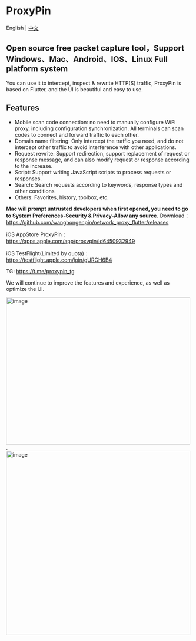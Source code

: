 # ProxyPin

English | [中文](README.md)
## Open source free packet capture tool，Support Windows、Mac、Android、IOS、Linux Full platform system
You can use it to intercept, inspect & rewrite HTTP(S) traffic, ProxyPin is based on Flutter, and the UI is beautiful
and easy to use.
## Features
* Mobile scan code connection: no need to manually configure WiFi proxy, including configuration synchronization. All terminals can scan codes to connect and forward traffic to each other.
* Domain name filtering: Only intercept the traffic you need, and do not intercept other traffic to avoid interference with other applications.
* Request rewrite: Support redirection, support replacement of request or response message, and can also modify request or response according to the increase.
* Script: Support writing JavaScript scripts to process requests or responses.
* Search: Search requests according to keywords, response types and other conditions
* Others: Favorites, history, toolbox, etc.

**Mac will prompt untrusted developers when first opened, you need to go to System Preferences-Security & Privacy-Allow any source.**
Download： https://github.com/wanghongenpin/network_proxy_flutter/releases

iOS AppStore ProxyPin： https://apps.apple.com/app/proxypin/id6450932949

iOS TestFlight(Limited by quota)： https://testflight.apple.com/join/gURGH6B4

TG: https://t.me/proxypin_tg

We will continue to improve the features and experience, as well as optimize the UI.

<img alt="image"  width="500px" height="400px" src="https://github.com/wanghongenpin/network-proxy-flutter/assets/24794200/67a2feb1-f1c3-4c0c-8737-5abe62c34794">.    <img alt="image"   height="500px" src="https://github.com/wanghongenpin/network_proxy_flutter/assets/24794200/1bb4b1ec-ec5c-44a7-add7-f0f94c8765b9">


